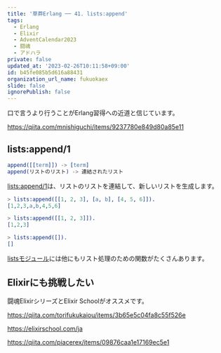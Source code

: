 ```yaml
---
title: '草莽Erlang ── 41. lists:append'
tags:
  - Erlang
  - Elixir
  - AdventCalendar2023
  - 闘魂
  - アドハラ
private: false
updated_at: '2023-02-26T10:11:58+09:00'
id: b45fe085b5d616a88431
organization_url_name: fukuokaex
slide: false
ignorePublish: false
---
```

口で言うより行うことがErlang習得への近道と信じています。

https://qiita.com/mnishiguchi/items/9237780e849d80a85e11

## lists:append/1

```erlang
append([[term]]) -> [term]
append(リストのリスト) -> 連結されたリスト
```

[lists:append/1](https://www.erlang.org/doc/man/lists.html#append-1)は、リストのリストを連結して、新しいリストを生成します。

```erlang
> lists:append([[1, 2, 3], [a, b], [4, 5, 6]]).
[1,2,3,a,b,4,5,6]

> lists:append([[1, 2, 3]]).
[1,2,3]

> lists:append([]).
[]
```

[listsモジュール](https://www.erlang.org/doc/man/lists.html)には他にもリスト処理のための関数がたくさんあります。

## Elixirにも挑戦したい

闘魂ElixirシリーズとElixir Schoolがオススメです。

https://qiita.com/torifukukaiou/items/3b65e5c04fa8c55f526e

https://elixirschool.com/ja

https://qiita.com/piacerex/items/09876caa1e17169ec5e1
